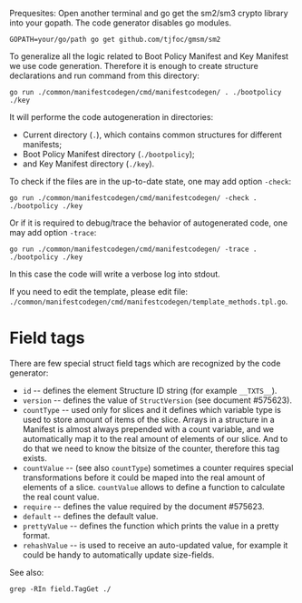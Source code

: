 Prequesites:
Open another terminal and go get the sm2/sm3 crypto library into your gopath.
The code generator disables go modules.
```
GOPATH=your/go/path go get github.com/tjfoc/gmsm/sm2
```

To generalize all the logic related to Boot Policy Manifest and Key Manifest
we use code generation. Therefore it is enough to create structure declarations
and run command from this directory:
```
go run ./common/manifestcodegen/cmd/manifestcodegen/ . ./bootpolicy ./key
```

It will performe the code autogeneration in directories:
* Current directory (`.`), which contains common structures for different manifests;
* Boot Policy Manifest directory (`./bootpolicy`);
* and Key Manifest directory (`./key`).

To check if the files are in the up-to-date state, one may add option `-check`: 
```
go run ./common/manifestcodegen/cmd/manifestcodegen/ -check . ./bootpolicy ./key
```

Or if it is required to debug/trace the behavior of autogenerated code, one
may add option `-trace`:
```
go run ./common/manifestcodegen/cmd/manifestcodegen/ -trace . ./bootpolicy ./key
```

In this case the code will write a verbose log into stdout.

If you need to edit the template, please edit file: `./common/manifestcodegen/cmd/manifestcodegen/template_methods.tpl.go`.

# Field tags

There are few special struct field tags which are recognized by the code
generator:
* `id` -- defines the element Structure ID string (for example `__TXTS__`).
* `version` -- defines the value of `StructVersion` (see document #575623).
* `countType` -- used only for slices and it defines which variable type is
  used to store amount of items of the slice. Arrays in a structure in a Manifest
  is almost always prepended with a count variable, and we automatically map
  it to the real amount of elements of our slice. And to do that we need to know
  the bitsize of the counter, therefore this tag exists.
* `countValue` -- (see also `countType`) sometimes a counter requires special
  transformations before it could be maped into the real amount of elements
  of a slice. `countValue` allows to define a function to calculate the
  real count value.
* `require` -- defines the value required by the document #575623.
* `default` -- defines the default value.
* `prettyValue` -- defines the function which prints the value in a pretty format.
* `rehashValue` -- is used to receive an auto-updated value, for example it could
  be handy to automatically update size-fields.

See also:
```
grep -RIn field.TagGet ./
```